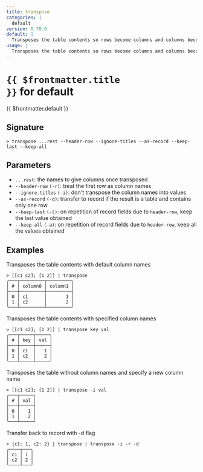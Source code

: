 ```yaml
---
title: transpose
categories: |
  default
version: 0.78.0
default: |
  Transposes the table contents so rows become columns and columns become rows.
usage: |
  Transposes the table contents so rows become columns and columns become rows.
---
```


# <code>{{ $frontmatter.title }}</code> for default

<div class='command-title'>{{ $frontmatter.default }}</div>

## Signature

```> transpose ...rest --header-row --ignore-titles --as-record --keep-last --keep-all```

## Parameters

 -  `...rest`: the names to give columns once transposed
 -  `--header-row` `(-r)`: treat the first row as column names
 -  `--ignore-titles` `(-i)`: don't transpose the column names into values
 -  `--as-record` `(-d)`: transfer to record if the result is a table and contains only one row
 -  `--keep-last` `(-l)`: on repetition of record fields due to `header-row`, keep the last value obtained
 -  `--keep-all` `(-a)`: on repetition of record fields due to `header-row`, keep all the values obtained

## Examples

Transposes the table contents with default column names
```shell
> [[c1 c2]; [1 2]] | transpose
╭───┬─────────┬─────────╮
│ # │ column0 │ column1 │
├───┼─────────┼─────────┤
│ 0 │ c1      │       1 │
│ 1 │ c2      │       2 │
╰───┴─────────┴─────────╯

```

Transposes the table contents with specified column names
```shell
> [[c1 c2]; [1 2]] | transpose key val
╭───┬─────┬─────╮
│ # │ key │ val │
├───┼─────┼─────┤
│ 0 │ c1  │   1 │
│ 1 │ c2  │   2 │
╰───┴─────┴─────╯

```

Transposes the table without column names and specify a new column name
```shell
> [[c1 c2]; [1 2]] | transpose -i val
╭───┬─────╮
│ # │ val │
├───┼─────┤
│ 0 │   1 │
│ 1 │   2 │
╰───┴─────╯

```

Transfer back to record with -d flag
```shell
> {c1: 1, c2: 2} | transpose | transpose -i -r -d
╭────┬───╮
│ c1 │ 1 │
│ c2 │ 2 │
╰────┴───╯
```
